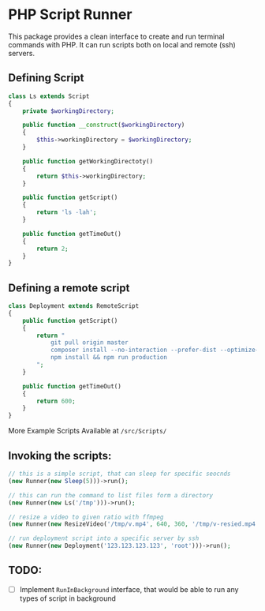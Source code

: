 # PHP Script Runner

This package provides a clean interface to create and run terminal commands with PHP. It can run scripts both on local and remote (ssh) servers.

## Defining Script
```PHP
class Ls extends Script
{
    private $workingDirectory;

    public function __construct($workingDirectory)
    {
        $this->workingDirectory = $workingDirectory;
    }

    public function getWorkingDirectoty()
    {
        return $this->workingDirectory;
    }

    public function getScript()
    {
        return 'ls -lah';
    }

    public function getTimeOut()
    {
        return 2;
    }
}
```


## Defining a remote script 
```PHP 
class Deployment extends RemoteScript
{
    public function getScript()
    {
        return "
            git pull origin master
            composer install --no-interaction --prefer-dist --optimize-autoloader --no-dev
            npm install && npm run production
        ";
    }

    public function getTimeOut()
    {
        return 600;
    }
}
```

More Example Scripts Available at `/src/Scripts/`


## Invoking the scripts:

```PHP
// this is a simple script, that can sleep for specific seocnds
(new Runner(new Sleep(5)))->run();

// this can run the command to list files form a directory
(new Runner(new Ls('/tmp')))->run();

// resize a video to given ratio with ffmpeg
(new Runner(new ResizeVideo('/tmp/v.mp4', 640, 360, '/tmp/v-resied.mp4')))->run();

// run deployment script into a specific server by ssh
(new Runner(new Deployment('123.123.123.123', 'root')))->run();
```


## TODO: 
- [ ] Implement `RunInBackground` interface, that would be able to run any types of script in background
